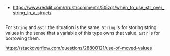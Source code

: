- https://www.reddit.com/r/rust/comments/5t5zq1/when_to_use_str_over_string_in_a_struct/

##

For `String` and `&str` the situation is the same. `String` is for storing string values in the sense that a variable of this type owns that value. `&str` is for borrowing them.

https://stackoverflow.com/questions/28800121/use-of-moved-values
